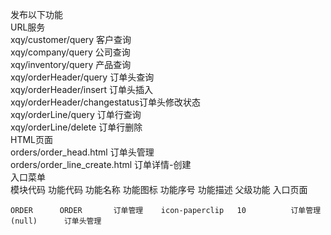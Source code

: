 ﻿发布以下功能   
URL服务   
    xqy/customer/query          客户查询   
    xqy/company/query           公司查询   
    xqy/inventory/query         产品查询   
    xqy/orderHeader/query       订单头查询   
    xqy/orderHeader/insert      订单头插入   
    xqy/orderHeader/changestatus订单头修改状态    
    xqy/orderLine/query         订单行查询    
    xqy/orderLine/delete        订单行删除   
HTML页面   
    orders/order_head.html 订单头管理   
    orders/order_line_create.html 订单详情-创建   
入口菜单   
    模块代码    功能代码    功能名称    功能图标        功能序号    功能描述    父级功能    入口页面      
   
    ORDER      ORDER       订单管理    icon-paperclip   10          订单管理    (null)      订单头管理   

